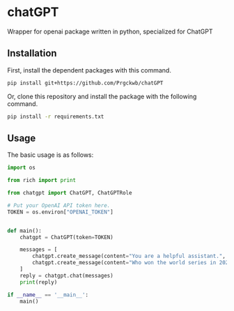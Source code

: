# chatGPT
Wrapper for openai package written in python, specialized for ChatGPT

## Installation
First, install the dependent packages with this command.
```bash
pip install git+https://github.com/Prgckwb/chatGPT
```

Or, clone this repository and install the package with the following command.
```bash
pip install -r requirements.txt
```

## Usage
The basic usage is as follows:

```python
import os

from rich import print

from chatgpt import ChatGPT, ChatGPTRole

# Put your OpenAI API token here.
TOKEN = os.environ["OPENAI_TOKEN"]


def main():
    chatgpt = ChatGPT(token=TOKEN)

    messages = [
        chatgpt.create_message(content="You are a helpful assistant.", role=ChatGPTRole.system),
        chatgpt.create_message(content="Who won the world series in 2020?", role=ChatGPTRole.user),
    ]
    reply = chatgpt.chat(messages)
    print(reply)

if __name__ == '__main__':
    main()
```
